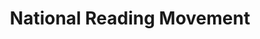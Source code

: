 ---
layout: homepage
title: National Reading Movement
description: Read More, Read Widely, Read Together
permalink: /
notification: 
sections:
    - hero:
        title: 
        subtitle: 
        background: /images/WordsAre_Web.png
        url: /contact-us/
        button: 
        key_highlights:
            - title: Grab a Book
              description: Borrow the reads in selected Grab vehicles. Find out more.
              url: /grab-a-book/
            - title: Coffee Meets Novel
              description: Get your free coffee with when you borrow an eBook/audiobook! Find out more.
              url: /cmn/
            - title: Book Clubs
              description: Keen to share your thoughts about the books you have read? Why not join a book club? Find out more.
              url: /initiatives/book-clubs/
    - infopic:
        title: Read@Work
        subtitle: Highlights
        description: Find out how you can incorporate reading habits in the workplace
        button: Learn More
        url: /read-at-work/
        image: /images/readwork.jpg
        alt: Read@Work
    - infopic:
        title: Book Recommendations, Reviews and More!
        subtitle: Highlights
        description: Make reading part of your lifestyle. Explore featured titles and author thoughts and more!
        button: Explore
        url: https://medium.com/publiclibrarysg
        image: /images/digital-skill-banner.jpg
        alt: Explore reads and more
    
---